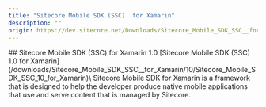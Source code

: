 ```yaml
---
title: "Sitecore Mobile SDK (SSC)  for Xamarin"
description: ""
origin: https://dev.sitecore.net/Downloads/Sitecore_Mobile_SDK_SSC__for_Xamarin.aspx
---
```


<Card variant='outlineRaised' px={0} mb={8}>
<CardHeader>
## Sitecore Mobile SDK (SSC) for Xamarin 1.0
</CardHeader>
<CardBody>
[Sitecore Mobile SDK (SSC) 1.0 for Xamarin](/downloads/Sitecore_Mobile_SDK_SSC__for_Xamarin/10/Sitecore_Mobile_SDK_SSC_10_for_Xamarin)\
Sitecore Mobile SDK for Xamarin is a framework that is designed to help the developer produce native mobile applications that use and serve content that is managed by Sitecore.


</CardBody>          
</Card>